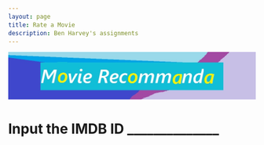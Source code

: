 ```yaml
---
layout: page
title: Rate a Movie
description: Ben Harvey's assignments
---
```


<img src="TT.jpg" alt="R/qtlcharts example" title="R/qtlcharts example"/>

# Input the IMDB ID ______________

